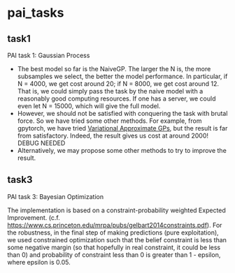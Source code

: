 # pai_tasks

## task1
PAI task 1: Gaussian Process

- The best model so far is the NaiveGP. The larger the N is, the more subsamples we select, the better the model performance. In particular, if N = 4000, we get cost around 20; if N = 8000, we get cost around 12. That is, we could simply pass the task by the naive model with a reasonably good computing resources. If one has a server, we could even let N = 15000, which will give the full model. 
- However, we should not be satisfied with conquering the task with brutal force. So we have tried some other methods. For example, from gpytorch, we have tried [Variational Approximate GPs](https://docs.gpytorch.ai/en/v1.1.1/examples/04_Variational_and_Approximate_GPs/SVGP_Regression_CUDA.html), but the result is far from satisfactory. Indeed, the result gives us cost at around 2000! DEBUG NEEDED
- Alternatively, we may propose some other methods to try to improve the result. 


## task3
PAI task 3: Bayesian Optimization

The implementation is based on a constraint-probability weighted Expected Improvement. (c.f. https://www.cs.princeton.edu/mrpa/pubs/gelbart2014constraints.pdf). For the robustness, in the final step of making predictions (pure exploitation), we used constrained optimization such that the belief constraint is less than some negative margin (so that hopefully in real constraint, it could be less than 0) and probability of constraint less than 0 is greater than 1 - epsilon, where epsilon is 0.05. 
